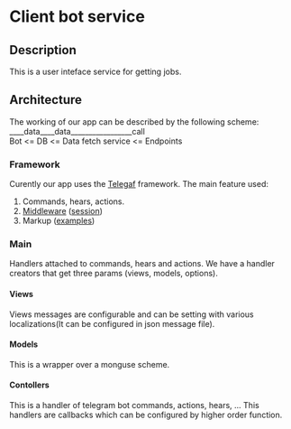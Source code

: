 # Client bot service
## Description
This is a user inteface service for getting jobs.
## Architecture
The working of our app can be described by the following scheme:  
____data____data_________________call  
Bot <= DB <= Data fetch service <= Endpoints
### Framework
Curently our app uses the [Telegaf](https://telegraf.js.org/) framework.
The main feature used:  
1. Commands, hears, actions.  
2. [Middleware](https://telegraf.js.org/#/?id=use) ([session](https://telegraf.js.org/#/?id=session))  
3. Markup ([examples](https://github.com/telegraf/telegraf/tree/develop/docs/examples/))  
### Main
Handlers attached to commands, hears and actions. We have a handler creators that get three params (views, models, options). 
#### Views
Views messages are configurable and can be setting with various localizations(It can be configured in json message file).
#### Models
This is a wrapper over a monguse scheme.
#### Contollers
This is a handler of telegram bot commands, actions, hears, ...
This handlers are callbacks which can be configured by higher order function.
